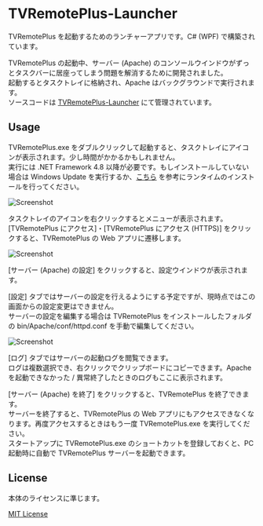 
# TVRemotePlus-Launcher

TVRemotePlus を起動するためのランチャーアプリです。C# (WPF) で構築されています。   

TVRemotePlus の起動中、サーバー (Apache) のコンソールウインドウがずっとタスクバーに居座ってしまう問題を解消するために開発されました。  
起動するとタスクトレイに格納され、Apache はバックグラウンドで実行されます。   
ソースコードは [TVRemotePlus-Launcher](https://github.com/tsukumijima/TVRemotePlus-Launcher) にて管理されています。

## Usage

TVRemotePlus.exe をダブルクリックして起動すると、タスクトレイにアイコンが表示されます。少し時間がかかるかもしれません。  
実行には .NET Framework 4.8 以降が必要です。もしインストールしていない場合は Windows Update を実行するか、[こちら](https://www.ipentec.com/document/windows-install-dotnet-framework-48-runtime) を参考にランタイムのインストールを行ってください。

![Screenshot](https://user-images.githubusercontent.com/39271166/90086206-d8a67380-dd54-11ea-8734-7217648429c5.png)

タスクトレイのアイコンを右クリックするとメニューが表示されます。  
[TVRemotePlus にアクセス]・[TVRemotePlus にアクセス (HTTPS)] をクリックすると、TVRemotePlus の Web アプリに遷移します。  

![Screenshot](https://user-images.githubusercontent.com/39271166/90086195-d47a5600-dd54-11ea-8f79-25b69ec91885.png)

[サーバー (Apache) の設定] をクリックすると、設定ウインドウが表示されます。  

\[設定] タブではサーバーの設定を行えるようにする予定ですが、現時点ではこの画面からの設定変更はできません。  
サーバーの設定を編集する場合は TVRemotePlus をインストールしたフォルダの bin/Apache/conf/httpd.conf を手動で編集してください。  

![Screenshot](https://user-images.githubusercontent.com/39271166/90086201-d6dcb000-dd54-11ea-9961-de63909c43c3.png)

\[ログ] タブではサーバーの起動ログを閲覧できます。  
ログは複数選択でき、右クリックでクリップボードにコピーできます。Apache を起動できなかった / 異常終了したときのログもここに表示されます。

[サーバー (Apache) を終了] をクリックすると、TVRemotePlus を終了できます。  
サーバーを終了すると、TVRemotePlus の Web アプリにもアクセスできなくなります。再度アクセスするときはもう一度 TVRemotePlus.exe を実行してください。  
スタートアップに TVRemotePlus.exe のショートカットを登録しておくと、PC 起動時に自動で TVRemotePlus サーバーを起動できます。

## License

本体のライセンスに準じます。

[MIT License](LICENSE.txt)
